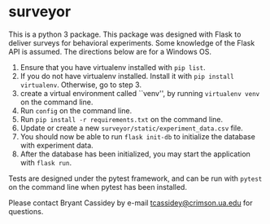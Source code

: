 # surveyor

This is a python 3 package. This package was designed with Flask to deliver
surveys for behavioral experiments. Some knowledge of the Flask API is 
assumed. The directions below are for a Windows OS.

1. Ensure that you have virtualenv installed with `pip list`.
2. If you do not have virtualenv installed. Install it with 
`pip install virtualenv`. Otherwise, go to step 3.
3. create a virtual environment called ``venv'', by 
running `virtualenv venv` on the command line. 
4. Run `config` on the command line. 
5. Run `pip install -r requirements.txt` on the command line.
6. Update or create a new `surveyor/static/experiment_data.csv` file.
7. You should now be able to run `flask init-db` to initialize the database
with experiment data. 
8. After the database has been initialized, you may start the application with
`flask run`.

Tests are designed under the pytest framework, and can be run with `pytest` on 
the command line when pytest has been installed. 

Please contact Bryant Cassidey by e-mail tcassidey@crimson.ua.edu for questions.
